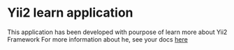 # Yii2 learn application

This application has been developed with pourpose of learn more about Yii2 Framework
For more information about he, see your docs [here](http://www.yiiframework.com/)